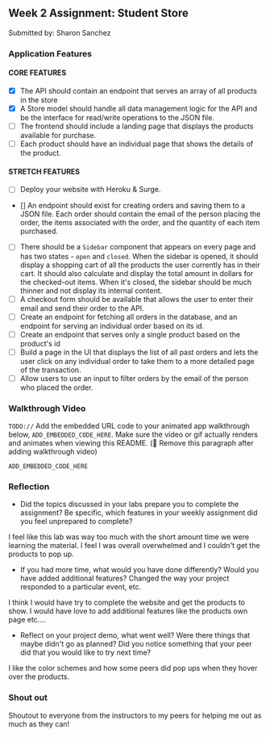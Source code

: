 ## Week 2 Assignment: Student Store

Submitted by: Sharon Sanchez
### Application Features

#### CORE FEATURES

- [X] The API should contain an endpoint that serves an array of all products in the store
- [X] A Store model should handle all data management logic for the API and be the interface for read/write operations to the JSON file.
- [ ] The frontend should include a landing page that displays the products available for purchase.
- [ ] Each product should have an individual page that shows the details of the product.

#### STRETCH FEATURES

- [ ] Deploy your website with Heroku & Surge. 
- [] An endpoint should exist for creating orders and saving them to a JSON file. Each order should contain the email of the person placing the order, the items associated with the order, and the quantity of each item purchased.
- [ ] There should be a `Sidebar` component that appears on every page and has two states - `open` and `closed`. When the sidebar is opened, it should display a shopping cart of all the products the user currently has in their cart. It should also calculate and display the total amount in dollars for the checked-out items. When it's closed, the sidebar should be much thinner and not display its internal content.
- [ ] A checkout form should be available that allows the user to enter their email and send their order to the API.
- [ ] Create an endpoint for fetching all orders in the database, and an endpoint for serving an individual order based on its id.
- [ ] Create an endpoint that serves only a single product based on the product's id
- [ ] Build a page in the UI that displays the list of all past orders and lets the user click on any individual order to take them to a more detailed page of the transaction.
- [ ] Allow users to use an input to filter orders by the email of the person who placed the order.

### Walkthrough Video

`TODO://` Add the embedded URL code to your animated app walkthrough below, `ADD_EMBEDDED_CODE_HERE`. Make sure the video or gif actually renders and animates when viewing this README. (🚫 Remove this paragraph after adding walkthrough video)

`ADD_EMBEDDED_CODE_HERE`

### Reflection

* Did the topics discussed in your labs prepare you to complete the assignment? Be specific, which features in your weekly assignment did you feel unprepared to complete?

I feel like this lab was way too much with the short amount time we were learning the material. I feel I was overall overwhelmed and I couldn't get the products to pop up. 

* If you had more time, what would you have done differently? Would you have added additional features? Changed the way your project responded to a particular event, etc.
  
I think I would have try to complete the website and get the products to show. I would have love to add additional features like the products own page etc.... 

* Reflect on your project demo, what went well? Were there things that maybe didn't go as planned? Did you notice something that your peer did that you would like to try next time?

I like the color schemes and how some peers did pop ups when they hover over the products. 





### Shout out

Shoutout to everyone from the instructors to my peers for helping me out as much as they can! 
